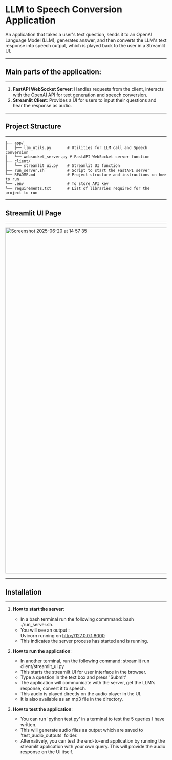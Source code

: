 # LLM to Speech Conversion Application

An application that takes a user's text question, sends it to an OpenAI Language Model (LLM), generates answer, and then converts the LLM's text response into speech output, which is played back to the user in a Streamlit UI.

-----------------------------------------------------------------------------------------------------
## Main parts of the application:
-----------------------------------------------------------------------------------------------------

1.  **FastAPI WebSocket Server**: Handles requests from the client, interacts with the OpenAI API for text generation and speech conversion.
2.  **Streamlit Client**: Provides a UI for users to input their questions and hear the response as audio.

------------------------------------------------------------------------------------------------------
## Project Structure
------------------------------------------------------------------------------------------------------

```
├── app/
│   ├── llm_utils.py       # Utilities for LLM call and Speech conversion
│   └── websocket_server.py # FastAPI WebSocket server function
├── client/
│   └── streamlit_ui.py    # Streamlit UI function
├── run_server.sh          # Script to start the FastAPI server
└── README.md              # Project structure and instructions on how to run
└── .env                   # To store API key
└── requirements.txt       # List of libraries required for the project to run
```
------------------------------------------------------------------------------------------------------
## Streamlit UI Page
------------------------------------------------------------------------------------------------------

<img width="1078" alt="Screenshot 2025-06-20 at 14 57 35" src="https://github.com/user-attachments/assets/029b4d9a-13fd-49a1-8039-aea57d2db9c1" />

------------------------------------------------------------------------------------------------------
## Installation
------------------------------------------------------------------------------------------------------

1.  **How to start the server**:
    * In a bash terminal run the following commmand:
        bash ./run_server.sh.
    * You will see an output :  
        Uvicorn running on http://127.0.0.1:8000
    * This indicates the server process has started and is running.

2. **How to run the application**:
    * In another terminal, run the following command:
        streamlit run client/streamlit_ui.py
    * This starts the streamilt UI for user interface in the browser.
    * Type a question in the text box and press 'Submit'
    * The application will communicate with the server, get the LLM's response, convert it to speech.
    * This audio is played directly on the audio player in the UI.
    * It is also available as an mp3 file in the directory. 

3. **How to test the application**:
    * You can run 'python test.py' in a terminal to test the 5 queries I have written. 
    * This will generate audio files as output which are saved to 'test_audio_outputs' folder.
    * Alternatively, you can test the end-to-end application by running the streamlit application with your own query.
    This will provide the audio response on the UI itself.


